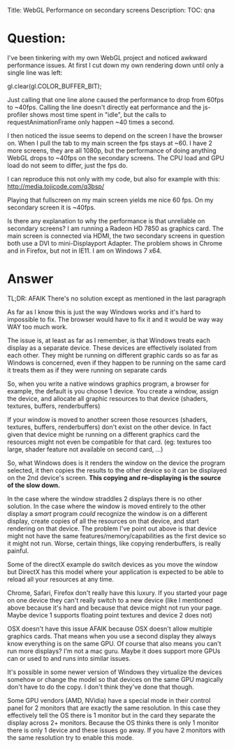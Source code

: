 Title: WebGL Performance on secondary screens
Description:
TOC: qna

# Question:

I've been tinkering with my own WebGL project and noticed awkward performance issues. At first I cut down my own rendering down until only a single line was left:

gl.clear(gl.COLOR_BUFFER_BIT);

Just calling that one line alone caused the performance to drop from 60fps to ~40fps. Calling the line doesn't directly eat performance and the js-profiler shows most time spent in "idle", but the calls to requestAnimationFrame only happen ~40 times a second.

I then noticed the issue seems to depend on the screen I have the browser on. When I pull the tab to my main screen the fps stays at ~60. I have 2 more screens, they are all 1080p, but the performance of doing anything WebGL drops to ~40fps on the secondary screens. The CPU load and GPU load do not seem to differ, just the fps do.

I can reproduce this not only with my code, but also for example with this:
http://media.tojicode.com/q3bsp/

Playing that fullscreen on my main screen yields me nice 60 fps. On my secondary screen it is ~40fps.

Is there any explanation to why the performance is that unreliable on secondary screens? I am running a Radeon HD 7850 as graphics card. The main screen is connected via HDMI, the two secondary screens in question both use a DVI to mini-Displayport Adapter.
The problem shows in Chrome and in Firefox, but not in IE11. I am on Windows 7 x64.

# Answer

TL;DR: AFAIK There's no solution except as mentioned in the last paragraph

As far as I know this is just the way Windows works and it's hard to impossible to fix. The browser would have to fix it and it would be way way WAY too much work.

The issue is, at least as far as I remember, is that Windows treats each display as a separate device. These devices are effectively isolated from each other. They might be running on different graphic cards so as far as Windows is concerned, even if they happen to be running on the same card it treats them as if they were running on separate cards

So, when you write a native windows graphics program, a browser for example, the default is you choose 1 device. You create a window, assign the device, and allocate all graphic resources to that device (shaders, textures, buffers, renderbuffers)

If your window is moved to another screen those resources (shaders, textures, buffers, renderbuffers) don't exist on the other device. In fact given that device might be running on a different graphics card the resources might not even be compatible for that card. (eg: textures too large, shader feature not available on second card, ...)

So, what Windows does is it renders the window on the device the program selected, it then copies the results to the other device so it can be displayed on the 2nd device's screen. **This copying and re-displaying is the source of the slow down.**

In the case where the window straddles 2 displays there is no other solution. In the case where the window is moved entirely to the other display a *smart* program *could* recognize the window is on a different display, create copies of all the resources on that device, and start rendering on that device. The problem I've point out above is that device might not have the same features/memory/capabilities as the first device so it might not run. Worse, certain things, like copying renderbuffers, is really painful.

Some of the directX example do switch devices as you move the window but DirectX has this model where your application is expected to be able to reload all your resources at any time.

Chrome, Safari, Firefox don't really have this luxury. If you started your page on one device they can't really switch to a new device (like I mentioned above because it's hard and because that device might not run your page. Maybe device 1 supports floating point textures and device 2 does not)

OSX doesn't have this issue AFAIK because OSX doesn't allow multiple graphics cards. That means when you use a second display they always know everything is on the same GPU. Of course that also means you can't run more displays? I'm not a mac guru. Maybe it does support more GPUs can or used to and runs into similar issues.

It's possible in some newer version of Windows they virtualize the devices somehow or change the model so that devices on the same GPU magically don't have to do the copy. I don't think they've done that though.

Some GPU vendors (AMD, NVidia) have a special mode in their control panel for 2 monitors that are exactly the same resolution. In this case they effectively tell the OS there is 1 monitor but in the card they separate the display across 2+ monitors. Because the OS thinks there is only 1 monitor there is only 1 device and these issues go away. If you have 2 monitors with the same resolution try to enable this mode.


